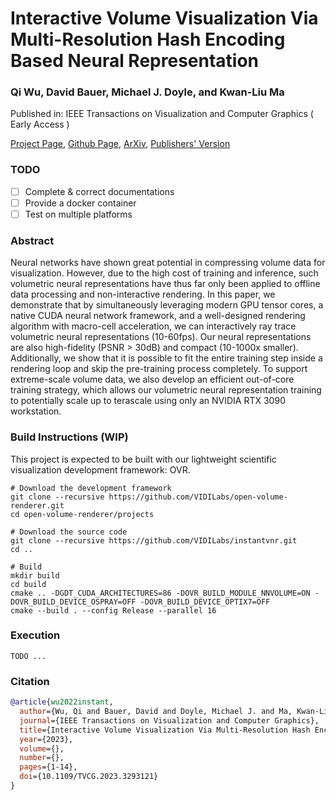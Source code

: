 # Interactive Volume Visualization Via Multi-Resolution Hash Encoding Based Neural Representation

### Qi Wu, David Bauer, Michael J. Doyle, and Kwan-Liu Ma

Published in: IEEE Transactions on Visualization and Computer Graphics ( Early Access )

[Project Page](https://wilsoncernwq.github.io/publication/tvcg2023-instant-vnr), 
[Github Page](https://github.com/VIDILabs/instantvnr), 
[ArXiv](https://arxiv.org/abs/2207.11620),
[Publishers' Version](https://ieeexplore.ieee.org/document/10175377)

### TODO

- [ ] Complete & correct documentations
- [ ] Provide a docker container
- [ ] Test on multiple platforms

### Abstract

Neural networks have shown great potential in compressing volume data for visualization. However, due to the high cost of training and inference, such volumetric neural representations have thus far only been applied to offline data processing and non-interactive rendering. In this paper, we demonstrate that by simultaneously leveraging modern GPU tensor cores, a native CUDA neural network framework, and a well-designed rendering algorithm with macro-cell acceleration, we can interactively ray trace volumetric neural representations (10-60fps). Our neural representations are also high-fidelity (PSNR > 30dB) and compact (10-1000x smaller). Additionally, we show that it is possible to fit the entire training step inside a rendering loop and skip the pre-training process completely. To support extreme-scale volume data, we also develop an efficient out-of-core training strategy, which allows our volumetric neural representation training to potentially scale up to terascale using only an NVIDIA RTX 3090 workstation.


### Build Instructions (WIP)

This project is expected to be built with our lightweight scientific visualization development framework: OVR. 

```
# Download the development framework
git clone --recursive https://github.com/VIDILabs/open-volume-renderer.git
cd open-volume-renderer/projects

# Download the source code
git clone --recursive https://github.com/VIDILabs/instantvnr.git
cd ..

# Build
mkdir build
cd build
cmake .. -DGDT_CUDA_ARCHITECTURES=86 -DOVR_BUILD_MODULE_NNVOLUME=ON -DOVR_BUILD_DEVICE_OSPRAY=OFF -DOVR_BUILD_DEVICE_OPTIX7=OFF
cmake --build . --config Release --parallel 16
```

### Execution
```
TODO ...
```

### Citation
```bibtex
@article{wu2022instant,
  author={Wu, Qi and Bauer, David and Doyle, Michael J. and Ma, Kwan-Liu},
  journal={IEEE Transactions on Visualization and Computer Graphics}, 
  title={Interactive Volume Visualization Via Multi-Resolution Hash Encoding Based Neural Representation}, 
  year={2023},
  volume={},
  number={},
  pages={1-14},
  doi={10.1109/TVCG.2023.3293121}
}
```
